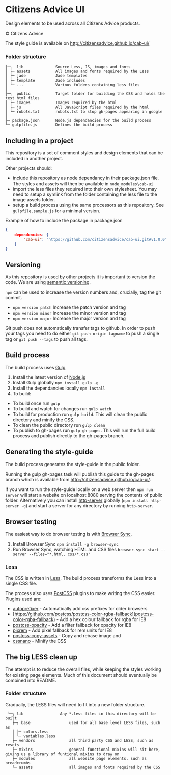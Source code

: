 # Citizens Advice UI

Design elements to be used across all Citizens Advice products.

© Citizens Advice

The style guide is available on http://citizensadvice.github.io/cab-ui/

### Folder structure

    ├─┐  lib              Source Less, JS, images and fonts
    │ ├─ assets           All images and fonts required by the Less
    │ ├─ jade             Jade templates
    │ ├─ template         Jade includes
    │ └─ ...              Various folders containing less files
    │ 
    ├─┐  public           Target folder for building the CSS and holds the test html files
    │ ├─ images           Images required by the html
    │ ├─ js               All JavaScript files required by the html
    │ └─ robots.txt       robots.txt to stop gh-pages appearing in google
    │
    ├─ package.json       Node.js dependancies for the build process
    └─ gulpfile.js        Defines the build process

## Including in a project

This repository is a set of comment styles and design elements that can be included in another project.

Other projects should:

* include this repository as node dependancy in their package.json file.  The styles and assets will then be available in `node_modules\cab-ui`
* import the less files they required into their own stylesheet.  You may need to setup a symlink from the folder containing the less file to the image assets folder.
* setup a build process using the same processors as this repository.  See `gulpfile.sample.js` for a minimal version.

Example of how to include the package in package.json

```json
{
    dependencies: {
        "cab-ui": "https://github.com/citizensadvice/cab-ui.git#v1.0.0",
    }
}
```

## Versioning

As this repository is used by other projects it is important to version the code.  We are using [semantic versioning](http://semver.org/).

`npm` can be used to increase the version numbers and, crucially, tag the git commit.

* `npm version patch` Increase the patch version and tag
* `npm version minor` Increase the minor version and tag
* `npm version major` Increase the major version and tag

Git push does not automatically transfer tags to github.  In order to push your tags you need to do either `git push origin tagname` to push a single tag or `git push --tags` to push all tags.

## Build process

The build process uses [Gulp](http://gulpjs.com/).

1. Install the latest version of [Node.js](https://nodejs.org/en/)
2. Install Gulp globally `npm install gulp -g`
3. Install the dependancies locally `npm install`
4. To build:
  * To build once run `gulp`
  * To build and watch for changes run `gulp watch`
  * To build for production run `gulp build`.  This will clean the public directory and minify the CSS.
  * To clean the public directory run `gulp clean`
  * To publish to gh-pages run `gulp gh-pages`.  This will run the full build process and publish directly to the gh-pages branch.

## Generating the style-guide

The build process generates the style-guide in the public folder.

Running the gulp gh-pages task will publish this guide to the gh-pages branch which is available from http://citizensadvice.github.io/cab-ui/.

If you want to run the style-guide locally on a web server then `npm run server` will start a website on localhost:8080 serving the contents of public folder.  Alternatively you can install [http-server](https://www.npmjs.com/package/http-server) globally (`npm install http-server -g`) and start a server for any directory by running `http-server`.

## Browser testing

The easiest way to do browser testing is with [Browser Sync](http://www.browsersync.io/).

1. Install Browser Sync `npm install -g browser-sync`
2. Run Browser Sync, watching HTML and CSS files `browser-sync start --server --files="*.html, css/*.css"`

### Less

The CSS is written in [Less](http://lesscss.org/).  The build process transforms the Less into a single CSS file.

The process also uses [PostCSS](https://github.com/postcss/postcss) plugins to make writing the CSS easier.  Plugins used are:

* [autoprefixer](https://github.com/postcss/autoprefixer) - Automatically add css prefixes for older browsers
* [https://github.com/postcss/postcss-color-rgba-fallback](postcss-color-rgba-fallback) - Add a hex colour fallback for rgba for IE8
* [postcss-opacity](https://github.com/iamvdo/postcss-opacity) - Add a filter fallback for opacity for IE8
* [pixrem](https://github.com/robwierzbowski/node-pixrem) - Add pixel fallback for rem units for IE8
* [postcss-copy-assets](https://github.com/shutterstock/postcss-copy-assets) - Copy and rebase image and 
* [cssnano](http://cssnano.co/) - Minify the CSS


## The big LESS clean up

The attempt is to reduce the overall files, while keeping the styles working for existing page elements. Much of this document should eventually be combined into README.


### Folder structure

Gradually, the LESS files will need to fit into a new folder structure.

	 └─┐ lib   				Any *.less files in this directory will be built
	   ├─┐ base 				used for all base level LESS files, such as  
	   │ ├─ colors.less  
	   │ └─ variables.less  
	   ├─ vendors				all third party CSS and LESS, such as resets  
	   ├─ mixins				general functional mixins will sit here, giving us a library of funtional mixins to draw on  
	   ├─ modules				all website page elements, such as breadcrumbs
	   └─ assets				all images and fonts required by the CSS






